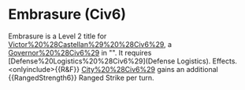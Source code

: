 # Embrasure (Civ6)

Embrasure is a Level 2 title for [Victor%20%28Castellan%29%20%28Civ6%29](Victor), a [Governor%20%28Civ6%29](Governor) in "". It requires [Defense%20Logistics%20%28Civ6%29](Defense Logistics).
Effects.
&lt;onlyinclude&gt;{{R&amp;F}} [City%20%28Civ6%29](City) gains an additional {{RangedStrength6}} Ranged Strike per turn.